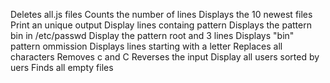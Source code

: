 Deletes all.js files
Counts the number of lines
Displays the 10 newest files
Print an unique output
Display lines containg pattern
Displays the pattern bin in /etc/passwd
Display the pattern root and 3 lines
Displays "bin" pattern ommission
Displays lines starting with a letter
Replaces all characters
Removes c and C
Reverses the input
Display all users sorted by uers
Finds all empty files
